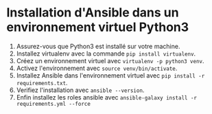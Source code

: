 # Installation d'Ansible dans un environnement virtuel Python3

1. Assurez-vous que Python3 est installé sur votre machine.
2. Installez virtualenv avec la commande `pip install virtualenv`.
3. Créez un environnement virtuel avec `virtualenv -p python3 venv`.
4. Activez l'environnement avec `source venv/bin/activate`.
5. Installez Ansible dans l'environnement virtuel avec `pip install -r requirements.txt`.
6. Verifiez l'installation avec `ansible --version`.
7. Enfin installez les roles ansible avec `ansible-galaxy install -r requirements.yml --force`
